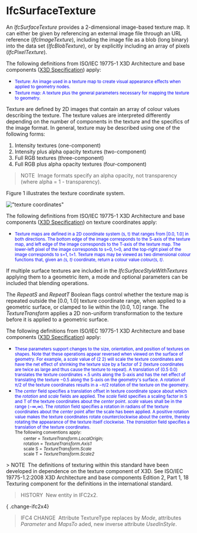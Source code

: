 IfcSurfaceTexture
=================

An _IfcSurfaceTexture_ provides a 2-dimensional image-based texture map. It can either be given by referencing an external image file through an URL reference (_IfcImageTexture_), including the image file as a blob (long binary) into the data set (_IfcBlobTexture_), or by explicitly including an array of pixels (_IfcPixelTexture_).

The following definitions from ISO/IEC 19775-1 X3D Architecture and base components ([X3D Specification](http://www.web3d.org/x3d/specifications/)) apply:

<ul>
<li><span style="font-size:smaller;color:blue">Texture: An image
used in a texture map to create visual appearance effects when
applied to geometry nodes.</span></li>
<li><span style="font-size:smaller;color:blue">Texture map: A
texture plus the general parameters necessary for mapping the
texture to geometry.</span></li>
</ul>
Texture are defined by 2D images that contain an array of colour values describing the texture. The texture values are interpreted differently depending on the number of components in the texture and the specifics of the image format. In general, texture may be described using one of the following forms:

1. Intensity textures (one-component)
2. Intensity plus alpha opacity textures (two-component)
3. Full RGB textures (three-component)
4. Full RGB plus alpha opacity textures (four-component)

> NOTE&nbsp; Image formats specify an alpha opacity, not transparency (where alpha = 1 - transparency).
> 


Figure 1 illustrates the texture coordinate system.

!["texture coordinates"](../../../../../../figures/ifcsurfacetexture_fig-1.png "Figure 1 &mdash; Surface texture coordinates")

The following definitions from ISO/IEC 19775-1 X3D Architecture and base components ([X3D Specification](http://www.web3d.org/x3d/specifications/)) on texture coordinates apply:

* <span style="font-size:smaller;color:blue">Texture maps are defined in a 2D coordinate system (s,&nbsp;t) that ranges from [0.0, 1.0] in both directions. The bottom edge of the image corresponds to the S-axis of the texture map, and left edge of the image corresponds to the T-axis of the texture map. The lower-left pixel of the image corresponds to s=0, t=0, and the top-right pixel of the image corresponds to s=1, t=1. Texture maps may be viewed as two dimensional colour functions that, given an <em>(s,&nbsp;t)</em> coordinate, return a colour value <em>colour(s,&nbsp;t)</em>.</span>

If multiple surface textures are included in the _IfcSurfaceStyleWithTextures_ applying them to a geometric item, a mode and optional parameters can be included that blending operations.

The _RepeatS_ and _RepeatT_ Boolean flags control whether the texture map is repeated outside the [0.0, 1.0] texture coordinate range, when applied to a geometric surface, or clamped to lie within the [0.0, 1.0] range. The _TextureTransform_ applies a 2D non-uniform transformation to the texture before it is applied to a geometric surface.

The following definitions from ISO/IEC 19775-1 X3D Architecture and base components ([X3D Specification](http://www.web3d.org/x3d/specifications/)) apply:

<ul>
<li><span style="font-size:smaller;color:blue">These parameters
support changes to the size, orientation, and position of textures
on shapes. Note that these operations appear reversed when viewed
on the surface of geometry. For example, a <em>scale</em> value of (2
2) will scale the texture coordinates and have the net effect of
shrinking the texture size by a factor of 2 (texture coordinates
are twice as large and thus cause the texture to repeat). A
translation of (0.5 0.0) translates the texture coordinates +.5
units along the S-axis and has the net effect of translating the
texture &minus;0.5 along the S-axis on the geometry's surface. A
rotation of &pi;/2 of the texture coordinates results in a
&minus;&pi;/2 rotation of the texture on the geometry.</span></li>
<li><span style="font-size:smaller;color:blue">The <em>center</em>
field specifies a translation offset in texture coordinate space
about which the <em>rotation</em> and <em>scale</em> fields are
applied. The <em>scale</em> field specifies a scaling factor in S and
T of the texture coordinates about the <em>center</em> point.
<em>scale</em> values shall be in the range (&minus;&infin;,&infin;).
The <em>rotation</em> field specifies a rotation in radians of the
texture coordinates about the <em>center</em> point after the scale
has been applied. A positive rotation value makes the texture
coordinates rotate counterclockwise about the centre, thereby
rotating the appearance of the texture itself clockwise. The
<em>translation</em> field specifies a translation of the texture
coordinates.</span><br>
<span style="font-size:smaller">The following conventions
apply:</span>
<ul>
<li style="list-style-type:none"><span style="font-size:smaller">center =
<em>TextureTransform.LocalOrigin</em>;<br>
rotation = <em>TextureTransform.Axis1</em><br>
scale S = <em>TextureTransform.Scale</em><br>
scale T = <em>TextureTransform.Scale2</em></span></li>
</ul>
</li>
</ul>
> NOTE&nbsp; The definitions of texturing within this standard have been developed in dependence on the texture component of X3D. See ISO/IEC 19775-1.2:2008 X3D Architecture and base components Edition 2, Part 1, 18 Texturing component for the definitions in the international standard.

> HISTORY&nbsp; New entity in IFC2x2.

{ .change-ifc2x4}
> IFC4 CHANGE&nbsp; Attribute TextureType replaces by _Mode_, attributes _Parameter_ and _MapsTo_ aded, new inverse attribute _UsedInStyle_.
